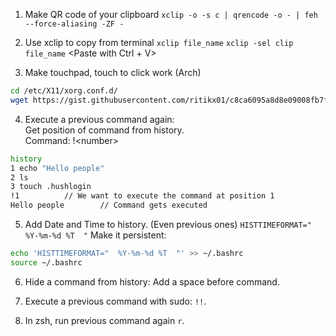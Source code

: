 1. Make QR code of your clipboard
	`xclip -o -s c | qrencode -o - | feh --force-aliasing -ZF -`

2. Use xclip to copy from terminal
	`xclip file_name`		<Only paste with middle mouse button>
	`xclip -sel clip file_name`	<Paste with Ctrl + V>

3. Make touchpad, touch to click work (Arch)
```bash
cd /etc/X11/xorg.conf.d/
wget https://gist.githubusercontent.com/ritikx01/c8ca6095a8d8e09008fb7fdbae7b0438/raw/397fd9ed6d901e5c6edfd81ddeeb0dfd31f41fae/99-synaptics-overrides.conf
```

4. Execute a previous command again:  
Get position of command from history.  
    Command: !\<number\>
```bash
history
1 echo "Hello people"
2 ls
3 touch .hushlogin
!1			// We want to execute the command at position 1
Hello people		// Command gets executed
```

5. Add Date and Time to history. (Even previous ones)
`HISTTIMEFORMAT="  %Y-%m-%d %T  "`
Make it persistent:
```bash
echo 'HISTTIMEFORMAT="  %Y-%m-%d %T  "' >> ~/.bashrc
source ~/.bashrc
```

6. Hide a command from history: Add a space before command.

7. Execute a previous command with sudo: `!!`.

8. In zsh, run previous command again `r`.
